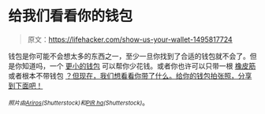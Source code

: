 # 给我们看看你的钱包

> 原文：<https://lifehacker.com/show-us-your-wallet-1495817724>

钱包是你可能不会想太多的东西之一，至少一旦你找到了合适的钱包就不会了。但是你知道吗，一个 [更小的钱包](https://lifehacker.com/spend-less-with-a-smaller-wallet-or-pocketbook-1460071238) 可以帮你少花钱。或者你也许可以只带一根 [橡皮筋](http://lifehacker.com/why-a-rubber-band-is-the-best-wallet-ive-ever-had-5993929) 或者根本不带钱包 [？但现在，我们想看看你带了什么。给你的钱包拍张照，分享到下面吧！](http://lifehacker.com/how-to-digitize-your-wallet-and-put-it-in-your-smartpho-472570649)



*<small>照片由</small>*[*<small>Ariros</small>*](http://www.shutterstock.com/pic.mhtml?id=156487448&src=id)*<small>(Shutterstock)和</small>*[*<small>PIR ha</small>*](http://www.shutterstock.com/pic.mhtml?id=69735100&src=id)*<small>(Shutterstock)</small>*。